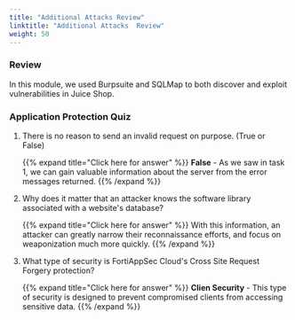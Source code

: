 ```yaml
---
title: "Additional Attacks Review"
linktitle: "Additional Attacks  Review"
weight: 50
---
```


### Review 

In this module, we used Burpsuite and SQLMap to both discover and exploit vulnerabilities in Juice Shop.

### Application Protection Quiz

1. There is no reason to send an invalid request on purpose. (True or False)

    {{% expand title="Click here for answer" %}}
**False** - As we saw in task 1, we can gain valuable information about the server from the error messages returned.
    {{% /expand %}}

2. Why does it matter that an attacker knows the software library associated with a website's database?

    {{% expand title="Click here for answer" %}}
With this information, an attacker can greatly narrow their reconnaissance efforts, and focus on weaponization much more quickly.
    {{% /expand %}}

3. What type of security is FortiAppSec Cloud's Cross Site Request Forgery protection?

    {{% expand title="Click here for answer" %}}
**Clien Security** - This type of security is designed to prevent compromised clients from accessing sensitive data.
    {{% /expand %}}